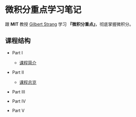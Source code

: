 # 微积分重点学习笔记

跟 **MIT** 教授 [Gilbert Strang]() 学习 **『微积分重点』**，彻底掌握微积分。

## 课程结构

- Part I
  - [课程简介](./calculus/01.md)
- Part II
  - [课程总览](./calculus/02.md)
- Part III

- Part IV

- Part V
